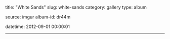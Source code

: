 title: "White Sands"
slug: white-sands
category: gallery
type: album

source: imgur
album-id: dr44m

datetime: 2012-09-01 00:00:01

---
